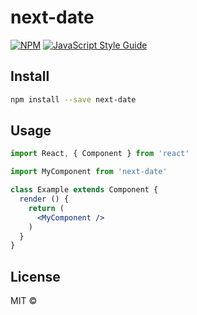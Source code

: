 # next-date

> 

[![NPM](https://img.shields.io/npm/v/next-date.svg)](https://www.npmjs.com/package/next-date) [![JavaScript Style Guide](https://img.shields.io/badge/code_style-standard-brightgreen.svg)](https://standardjs.com)

## Install

```bash
npm install --save next-date
```

## Usage

```jsx
import React, { Component } from 'react'

import MyComponent from 'next-date'

class Example extends Component {
  render () {
    return (
      <MyComponent />
    )
  }
}
```

## License

MIT © [](https://github.com/)
